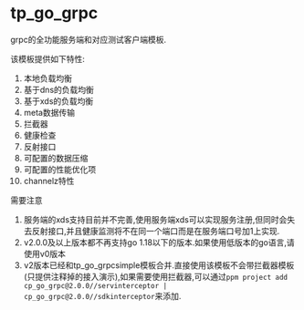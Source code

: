 # tp_go_grpc

grpc的全功能服务端和对应测试客户端模板.

该模板提供如下特性:

1. 本地负载均衡
2. 基于dns的负载均衡
3. 基于xds的负载均衡
4. meta数据传输
5. 拦截器
6. 健康检查
7. 反射接口
8. 可配置的数据压缩
9. 可配置的性能优化项
10. channelz特性

需要注意

1. 服务端的xds支持目前并不完善,使用服务端xds可以实现服务注册,但同时会失去反射接口,并且健康监测将不在同一个端口而是在服务端口号加1上实现.
2. v2.0.0及以上版本都不再支持go 1.18以下的版本.如果使用低版本的go语言,请使用v0版本
3. v2版本已经和tp_go_grpcsimple模板合并.直接使用该模板不会带拦截器模板(只提供注释掉的接入演示),如果需要使用拦截器,可以通过`ppm project add cp_go_grpc@2.0.0//servinterceptor | cp_go_grpc@2.0.0//sdkinterceptor`来添加.